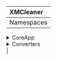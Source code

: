 |    XMCleaner   |
|:---------------|
|Namespaces
<details><summary>CoreApp</summary>
> *Namespace*
  <details>
  <summary>Core</summary>
> *Class*
    <details>
    <summary>Public Members</summary> 
      <details>
      <summary>func1</summary>
> *public member function*
      funcDescription
      </details>
      <details>
      <summary>func2</summary>
      <sub> *public member function*</sub>
      funcDescription
      </details>
    </details>
    <details>
    <summary>Private Members</summary> 
      <details>
      <summary>func1</summary>
      > *private member function*
      funcDescription
      </details>
      <details>
      <summary>func2</summary>
      > *private member function*
      funcDescription
      </details>
    </details>
  </details>
 <details>
 <summary>ShareLog</summary>
  <details>
  <summary>Public Members</summary>
  Members
   <details>
   <summary>func1</summary>
   funcDescription
   </details>
  </details>
 </details>
</details>

<details><summary>Converters</summary>
  <details>
  <summary>HashLog</summary>
    <details>
    <summary>Public Members</summary> 
      <details>
      <summary>func1</summary>
      funcDescription
      </details>
      <details>
      <summary>func2</summary>
      funcDescription
      </details>
    </details>
    <details>
    <summary>Private Members</summary> 
      <details>
      <summary>func1</summary>
      funcDescription
      </details>
      <details>
      <summary>func2</summary>
      funcDescription
      </details>
    </details>
  </details>
 <details>
 <summary>ShareLog</summary>
  <details>
  <summary>Public Members</summary>
  Members
   <details>
   <summary>func1</summary>
   funcDescription
   </details>
  </details>
 </details>
</details>|